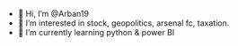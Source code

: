 - 👋 Hi, I’m @Arban19
- 👀 I’m interested in stock, geopolitics, arsenal fc, taxation.
- 🌱 I’m currently learning python & power BI

